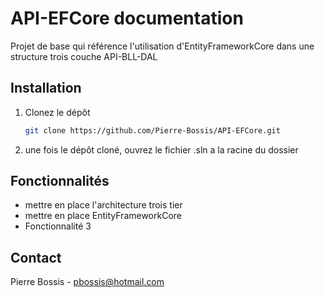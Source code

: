 # API-EFCore documentation

Projet de base qui référence l'utilisation d'EntityFrameworkCore dans une structure trois couche API-BLL-DAL

## Installation

1. Clonez le dépôt
   ```bash
   git clone https://github.com/Pierre-Bossis/API-EFCore.git

2. une fois le dépôt cloné, ouvrez le fichier .sln a la racine du dossier

## Fonctionnalités

- mettre en place l'architecture trois tier
- mettre en place EntityFrameworkCore
- Fonctionnalité 3

## Contact

Pierre Bossis - [pbossis@hotmail.com](mailto:pbossis@hotmail.com)